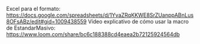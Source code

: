Excel para el formato: https://docs.google.com/spreadsheets/d/1YvaZRqKKWE8SrZUanppABnLus8OFsABz/edit#gid=1009438559
Vídeo explicativo de cómo usar la macro de EstandarMasivo: https://www.loom.com/share/bc6c188388cd4eaea2b72125924564db
